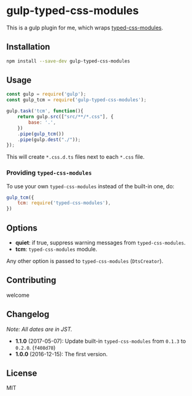 # gulp-typed-css-modules

This is a gulp plugin for me, which wraps [typed-css-modules](https://github.com/Quramy/typed-css-modules).

## Installation
```sh
npm install --save-dev gulp-typed-css-modules
```

## Usage
```js
const gulp = require('gulp');
const gulp_tcm = require('gulp-typed-css-modules');

gulp.task('tcm', function(){
    return gulp.src(["src/**/*.css"], {                                             
        base: '.',                                                                  
    })                                              
    .pipe(gulp_tcm())
    .pipe(gulp.dest("./"));                                           
});  
```

This will create `*.css.d.ts` files next to each `*.css` file.

### Providing `typed-css-modules`
To use your own `typed-css-modules` instead of the built-in one, do:

```js
gulp_tcm({
    tcm: require('typed-css-modules'),
})
```

## Options
- **quiet**: if true, suppress warning messages from `typed-css-modules`.
- **tcm**: `typed-css-modules` module.

Any other option is passed to `typed-css-modules` (`DtsCreator`).

## Contributing
welcome

## Changelog
*Note: All dates are in JST.*

* **1.1.0** (2017-05-07): Update built-in `typed-css-modules` from `0.1.3` to `0.2.0`. (`f408d78`)
* **1.0.0** (2016-12-15): The first version.

## License
MIT
